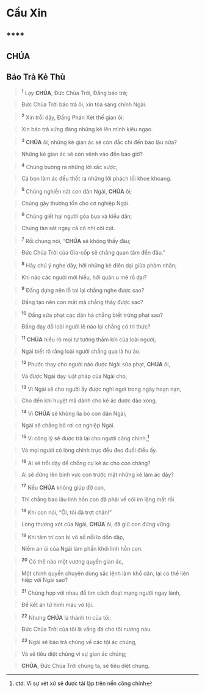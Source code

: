 # Cầu Xin

## ****

## CHÚA

## Báo Trả Kẻ Thù

> <sup><b>1</b></sup> Lạy **CHÚA**, Đức Chúa Trời, Đấng báo trả;
>


> Đức Chúa Trời báo trả ôi, xin tỏa sáng chính Ngài.
>


> <sup><b>2</b></sup> Xin trỗi dậy, Đấng Phán Xét thế gian ôi;
>


> Xin báo trả xứng đáng những kẻ lên mình kiêu ngạo.
>


> <sup><b>3</b></sup> **CHÚA** ôi, những kẻ gian ác sẽ còn đắc chí đến bao lâu nữa?
>


> Những kẻ gian ác sẽ còn vênh váo đến bao giờ?
>


> <sup><b>4</b></sup> Chúng buông ra những lời xấc xược;
>


> Cả bọn làm ác đều thốt ra những lời phách lối khoe khoang.
>


> <sup><b>5</b></sup> Chúng nghiền nát con dân Ngài, **CHÚA** ôi;
>


> Chúng gây thương tổn cho cơ nghiệp Ngài.
>


> <sup><b>6</b></sup> Chúng giết hại người góa bụa và kiều dân;
>


> Chúng tàn sát ngay cả cô nhi côi cút.
>


> <sup><b>7</b></sup> Rồi chúng nói, “**CHÚA** sẽ không thấy đâu;
>


> Đức Chúa Trời của Gia-cốp sẽ chẳng quan tâm đến đâu.”
>


> <sup><b>8</b></sup> Hãy chú ý nghe đây, hỡi những kẻ điên dại giữa phàm nhân;
>


> Khi nào các người mới hiểu, hỡi quân u mê rồ dại?
>


> <sup><b>9</b></sup> Đấng dựng nên lỗ tai lại chẳng nghe được sao?
>


> Đấng tạo nên con mắt mà chẳng thấy được sao?
>


> <sup><b>10</b></sup> Đấng sửa phạt các dân há chẳng biết trừng phạt sao?
>


> Đấng dạy dỗ loài người lẽ nào lại chẳng có tri thức?
>


> <sup><b>11</b></sup> **CHÚA** hiểu rõ mọi tư tưởng thầm kín của loài người;
>


> Ngài biết rõ rằng loài người chẳng qua là hư ảo.
>


> <sup><b>12</b></sup> Phước thay cho người nào được Ngài sửa phạt, **CHÚA** ôi,
>


> Và được Ngài dạy luật pháp của Ngài cho,
>


> <sup><b>13</b></sup> Vì Ngài sẽ cho người ấy được nghỉ ngơi trong ngày hoạn nạn,
>


> Cho đến khi huyệt mả dành cho kẻ ác được đào xong.
>


> <sup><b>14</b></sup> Vì **CHÚA** sẽ không lìa bỏ con dân Ngài;
>


> Ngài sẽ chẳng bỏ rơi cơ nghiệp Ngài.
>


> <sup><b>15</b></sup> Vì công lý sẽ được trả lại cho người công chính;[^1]
>


> Và mọi người có lòng chính trực đều đeo đuổi điều ấy.
>


> <sup><b>16</b></sup> Ai sẽ trỗi dậy để chống cự kẻ ác cho con chăng?
>


> Ai sẽ đứng lên binh vực con trước mặt những kẻ làm ác đây?
>


> <sup><b>17</b></sup> Nếu **CHÚA** không giúp đỡ con,
>


> Thì chẳng bao lâu linh hồn con đã phải về cõi im lặng mất rồi.
>


> <sup><b>18</b></sup> Khi con nói, “Ôi, tôi đã trợt chân!”
>


> Lòng thương xót của Ngài, **CHÚA** ôi, đã giữ con đứng vững.
>


> <sup><b>19</b></sup> Khi tâm trí con bị vô số nỗi lo dồn dập,
>


> Niềm an ủi của Ngài làm phấn khởi linh hồn con.
>


> <sup><b>20</b></sup> Có thể nào một vương quyền gian ác,
>


> Một chính quyền chuyên dùng sắc lệnh làm khổ dân, lại có thể liên hiệp với Ngài sao?
>


> <sup><b>21</b></sup> Chúng họp với nhau để tìm cách đoạt mạng người ngay lành,
>


> Để kết án tử hình máu vô tội.
>


> <sup><b>22</b></sup> Nhưng **CHÚA** là thành trì của tôi;
>


> Đức Chúa Trời của tôi là vầng đá cho tôi nương náu.
>


> <sup><b>23</b></sup> Ngài sẽ báo trả chúng về các tội ác chúng,
>


> Và sẽ tiêu diệt chúng vì sự gian ác chúng;
>


> **CHÚA**, Đức Chúa Trời chúng ta, sẽ tiêu diệt chúng.
>

[^1]: ctd: Vì sự xét xử sẽ được tái lập trên nền công chính